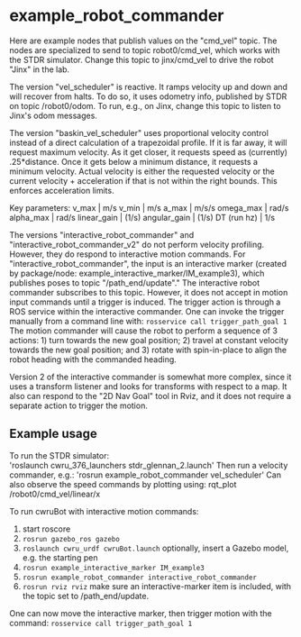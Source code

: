 # example_robot_commander

Here are example nodes that publish values on the "cmd_vel" topic.
The nodes are specialized to send to topic robot0/cmd_vel, which works with the STDR simulator.
Change this topic to jinx/cmd_vel to drive the robot "Jinx" in the lab.


The version "vel_scheduler" is reactive.  It ramps velocity up and down and will recover from halts.  To do so, it uses odometry info, published by STDR on topic /robot0/odom.
To run, e.g., on Jinx, change this topic to listen to Jinx's odom messages.

The version "baskin_vel_scheduler" uses proportional velocity control instead of a direct calculation of a trapezoidal profile. If it is far away, it will request maximum velocity. As it get closer, it requests speed as (currently) .25*distance. Once it gets below a minimum distance, it requests a minimum velocity. Actual velocity is either the requested velocity or the current velocity + acceleration if that is not within the right bounds. This enforces acceleration limits.

Key parameters:
v_max 		 | m/s
v_min 		 | m/s
a_max 		 | m/s/s
omega_max 	 | rad/s
alpha_max	 | rad/s
linear_gain  | (1/s)
angular_gain | (1/s)
DT (run hz)	 | 1/s

The versions "interactive_robot_commander" and "interactive_robot_commander_v2" do not perform velocity profiling.  However, they do respond to interactive motion commands.  For "interactive_robot_commander", the input is an interactive marker (created by package/node: example_interactive_marker/IM_example3), which publishes poses to topic "/path_end/update"."  The interactive robot commander subscribes to this topic.  However, it does not accept in motion input commands until a trigger is induced.  The trigger action is through a ROS service within the interactive commander.  One can invoke the trigger manually from a command line with:
`rosservice call trigger_path_goal 1`
The motion commander will cause the robot to perform a sequence of 3 actions: 1) turn towards the new goal position; 2) travel at constant velocity towards the new goal position; and 3) rotate with spin-in-place to align the robot heading with the commanded heading.

Version 2 of the interactive commander is somewhat more complex, since it uses a transform listener and looks for transforms with respect to a map.  It also can respond to the "2D Nav Goal" tool in Rviz, and it does not require a separate action to trigger the motion.

## Example usage
To run the STDR simulator:  
'roslaunch cwru_376_launchers stdr_glennan_2.launch'
Then run a velocity commander, e.g.:
'rosrun example_robot_commander vel_scheduler'
Can also observe the speed commands by plotting using:
rqt_plot /robot0/cmd_vel/linear/x

To run cwruBot with interactive motion commands:
1) start roscore
2) `rosrun gazebo_ros gazebo`
3) `roslaunch cwru_urdf cwruBot.launch`
optionally, insert a Gazebo model, e.g. the starting pen
4) `rosrun example_interactive_marker IM_example3`
5) `rosrun example_robot_commander interactive_robot_commander`
6) `rosrun rviz rviz`
make sure an interactive-marker item is included, with the topic set to /path_end/update.

One can now move the interactive marker, then trigger motion with the command:
`rosservice call trigger_path_goal 1`






    
